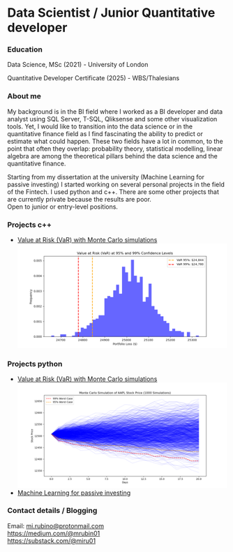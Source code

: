 # Data Scientist / Junior Quantitative developer
<!--Section 1: education-->
### Education
Data Science, MSc (2021) - University of London

Quantitative Developer Certificate (2025) - WBS/Thalesians

<!--Section 2: introduce yourself-->
### About me
My background is in the BI field where I worked as a BI developer and data analyst using SQL Server, T-SQL, Qliksense and some other visualization tools. Yet, I would like to transition into the data science or in the quantitative finance field as I find fascinating the ability to predict or estimate what could happen. These two fields have a lot in common, to the point that often they overlap: probability theory, statistical modelling, linear algebra are among the theoretical pillars behind the data science and the quantitative finance. 

Starting from my dissertation at the university (Machine Learning for passive investing) I started working on several personal projects in the field of the Fintech. I used python and c++. There are some other projects that are currently private because the results are poor.   
Open to junior or entry-level positions.

<!--Section 3: projects developed in c++ -->
### Projects c++
- [Value at Risk (VaR) with Monte Carlo simulations](https://github.com/mrubin01/montecarloVaR)
![VaR](var_aapl.png)

<!--Section 3: projects developed in python -->
### Projects python
- [Value at Risk (VaR) with Monte Carlo simulations](https://github.com/mrubin01/montecarloVaR_python)
![Monte Carlo simulations](montecarlo_var_aapl.png)
- [Machine Learning for passive investing](https://github.com/mrubin01/ML-for-Passive-Investing)

<!--Section 3: contacts and social media -->
### Contact details / Blogging
Email: mi.rubino@protonmail.com  
https://medium.com/@mrubin01  
https://substack.com/@miru01


